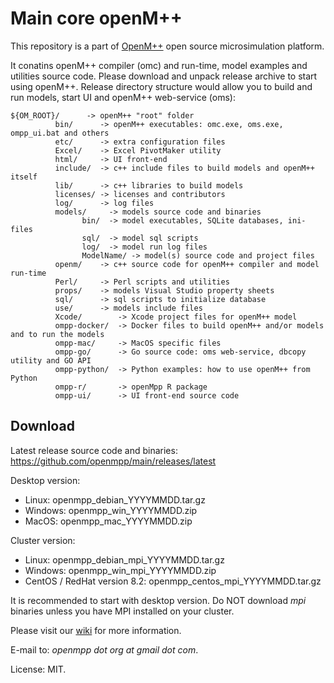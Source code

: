 # Main core openM++

This repository is a part of [OpenM++](http://www.openmpp.org/) open source microsimulation platform.

It conatins openM++ compiler (omc) and run-time, model examples and utilities source code.
Please download and unpack release archive to start using openM++.
Release directory structure would allow you to build and run models, start UI and openM++ web-service (oms):

```
${OM_ROOT}/      -> openM++ "root" folder
          bin/      -> openM++ executables: omc.exe, oms.exe, ompp_ui.bat and others
          etc/      -> extra configuration files
          Excel/    -> Excel PivotMaker utility
          html/     -> UI front-end
          include/  -> c++ include files to build models and openM++ itself
          lib/      -> c++ libraries to build models
          licenses/ -> licenses and contributors
          log/      -> log files
          models/     -> models source code and binaries
                bin/  -> model executables, SQLite databases, ini-files
                sql/  -> model sql scripts
                log/  -> model run log files
                ModelName/ -> model(s) source code and project files
          openm/    -> c++ source code for openM++ compiler and model run-time
          Perl/     -> Perl scripts and utilities
          props/    -> models Visual Studio property sheets
          sql/      -> sql scripts to initialize database
          use/      -> models include files
          Xcode/        -> Xcode project files for openM++ model
          ompp-docker/  -> Docker files to build openM++ and/or models and to run the models
          ompp-mac/     -> MacOS specific files
          ompp-go/      -> Go source code: oms web-service, dbcopy utility and GO API
          ompp-python/  -> Python examples: how to use openM++ from Python
          ompp-r/       -> openMpp R package
          ompp-ui/      -> UI front-end source code
```

## Download

Latest release source code and binaries: <https://github.com/openmpp/main/releases/latest>

Desktop version:
 - Linux:   openmpp_debian_YYYYMMDD.tar.gz
 - Windows: openmpp_win_YYYYMMDD.zip 
 - MacOS:   openmpp_mac_YYYYMMDD.zip 

Cluster version:
 - Linux:   openmpp_debian_mpi_YYYYMMDD.tar.gz
 - Windows: openmpp_win_mpi_YYYYMMDD.zip 
 - CentOS / RedHat version 8.2:  openmpp_centos_mpi_YYYYMMDD.tar.gz
 
It is recommended to start with desktop version.
Do NOT download _mpi_ binaries unless you have MPI installed on your cluster.
  
Please visit our [wiki](https://github.com/openmpp/openmpp.github.io/wiki) for more information.

E-mail to: _openmpp dot org at gmail dot com_.

License: MIT.
